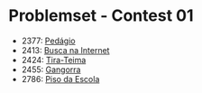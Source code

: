 # Problemset - Contest 01
  * 2377: [Pedágio](https://www.urionlinejudge.com.br/judge/pt/problems/view/2377)
  * 2413: [Busca na Internet](https://www.urionlinejudge.com.br/judge/pt/problems/view/2413)
  * 2424: [Tira-Teima](https://www.urionlinejudge.com.br/judge/pt/problems/view/2424)
  * 2455: [Gangorra](https://www.urionlinejudge.com.br/judge/pt/problems/view/2455)
  * 2786: [Piso da Escola](https://www.urionlinejudge.com.br/judge/pt/problems/view/2786)
